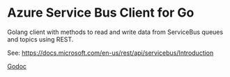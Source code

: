 # Azure Service Bus Client for Go

Golang client with methods to read and write data from ServiceBus queues and topics using REST.

See: https://docs.microsoft.com/en-us/rest/api/servicebus/Introduction

[Godoc](https://godoc.org/github.com/michaelbironneau/asbclient)